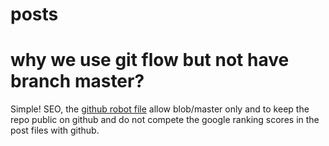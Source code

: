# posts


# why we use git flow but not have branch master?
Simple! SEO, the [github robot file](https://github.com/robots.txt) allow blob/master only and to keep the repo public on github and do not compete the google ranking scores in the post files with github.